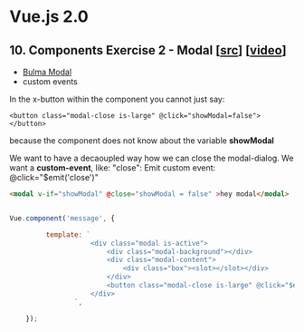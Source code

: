 # Vue.js 2.0

## 10. Components Exercise 2 - Modal [[src](10-components-exercise-2.html)] [[video](https://laracasts.com/series/learn-vue-2-step-by-step/episodes/10?autoplay=true)]

* [Bulma Modal](https://bulma.io/documentation/components/modal/)
* custom events

In the x-button within the component you cannot just say:
```
<button class="modal-close is-large" @click="showModal=false"></button>
```

because the component does not know about the variable **showModal**

We want to have a decaoupled way how we can close the modal-dialog.
We want a **custom-event**, like: "close":
Emit custom event: @click="$emit('close')"

```html
<modal v-if="showModal" @close="showModal = false" >hey modal</modal>

```

```javascript

Vue.component('message', {

         template: `
                    <div class="modal is-active">
                        <div class="modal-background"></div>
                        <div class="modal-content">
                            <div class="box"><slot></slot></div>
                        </div>
                        <button class="modal-close is-large" @click="$emit('close')"></button>
                    </div>
                `,

    });

```



